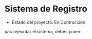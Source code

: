<h1> Sistema de Registro</h1>

- Estado del proyecto: En Contrucción.

para ejecutar el sistema, debes poner:
